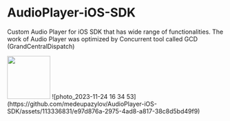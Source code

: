# AudioPlayer-iOS-SDK
Custom Audio Player for iOS SDK that has wide range of functionalities. The work of Audio Player was optimized by Concurrent tool called GCD (GrandCentralDispatch)


<img src="[https://your-image-url.type](https://github.com/medeupazylov/AudioPlayer-iOS-SDK/assets/113336831/15c90d97-a326-482e-b63f-efed0b52a598)" width="100" height="100">
![photo_2023-11-24 16 34 53](https://github.com/medeupazylov/AudioPlayer-iOS-SDK/assets/113336831/e97d876a-2975-4ad8-a817-38c8d5bd49f9)
